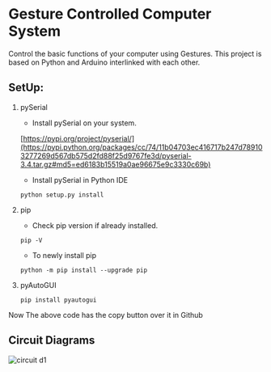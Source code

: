 # Gesture Controlled Computer System
Control the basic functions of your computer using Gestures. This project is based on Python and Arduino interlinked with each other.

## SetUp:
1. pySerial
   - Install pySerial on your system.
   
    [https://pypi.org/project/pyserial/](https://pypi.python.org/packages/cc/74/11b04703ec416717b247d789103277269d567db575d2fd88f25d9767fe3d/pyserial-3.4.tar.gz#md5=ed6183b15519a0ae96675e9c3330c69b)
   - Install pySerial in Python IDE
    ```
    python setup.py install 
    ```

2. pip
   - Check pip version if already installed.
    ``` 
    pip -V 
    ```
   - To newly install pip 
    ``` 
    python -m pip install --upgrade pip 
    ```

3. pyAutoGUI
   ``` 
   pip install pyautogui 
   ```

Now The above code has the copy button over it in Github

## Circuit Diagrams

![circuit d1](https://user-images.githubusercontent.com/72393587/183828354-a918ab85-cc4c-42e1-acaf-385e64c96131.jpg)
